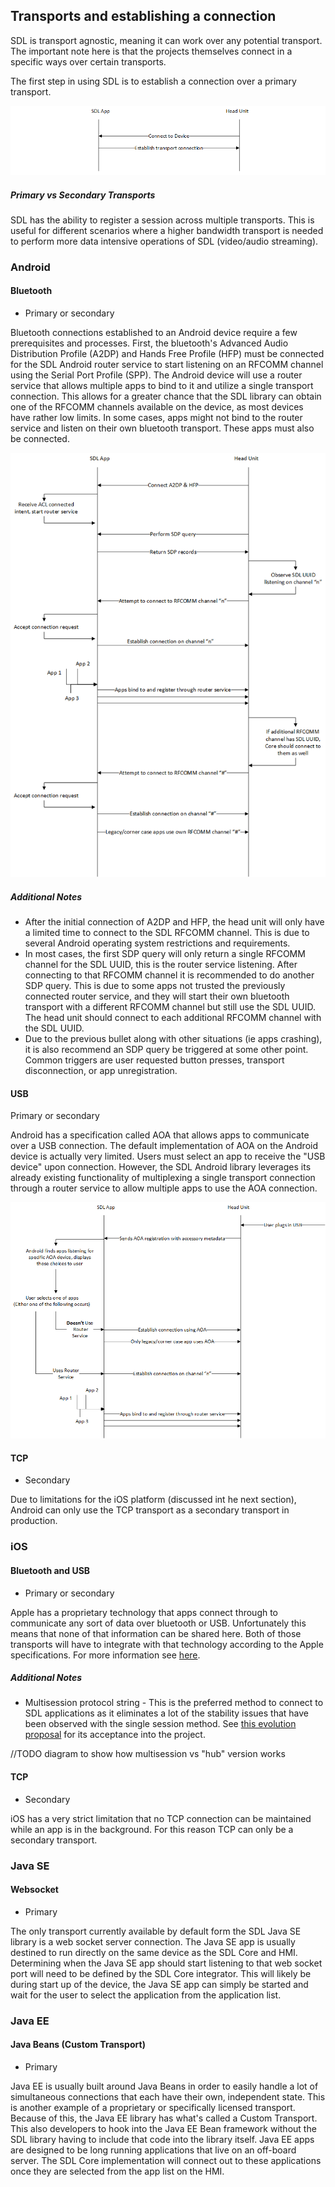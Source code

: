 ## Transports and establishing a connection

SDL is transport agnostic, meaning it can work over any potential transport. The important note here is that the projects themselves connect in a specific ways over certain transports. 

The first step in using SDL is to establish a connection over a primary transport.

![Step 1: Establish a transport connection](assets/overall_1.png) 



##### Primary vs Secondary Transports

SDL has the ability to register a session across multiple transports. This is useful for different scenarios where a higher bandwidth transport is needed to perform more data intensive operations of SDL (video/audio streaming).  

### Android

#### Bluetooth
- Primary or secondary

Bluetooth connections established to an Android device require a few prerequisites and processes. First, the bluetooth's Advanced Audio Distribution Profile (A2DP) and Hands Free Profile (HFP) must be connected for the SDL Android router service to start listening on an RFCOMM channel using the Serial Port Profile (SPP). The Android device will use a router service that allows multiple apps to bind to it and utilize a single transport connection. This allows for a greater chance that the SDL library can obtain one of the RFCOMM channels available on the device, as most devices have rather low limits. In some cases, apps might not bind to the router service and listen on their own bluetooth transport. These apps must also be connected.

![Android bluetooth process](assets/android_bluetooth.png) 

##### Additional Notes

- After the initial connection of A2DP and HFP, the head unit will only have a limited time to connect to the SDL RFCOMM channel. This is due to several Android operating system restrictions and requirements.
- In most cases, the first SDP query will only return a single RFCOMM channel for the SDL UUID, this is the router service listening. After connecting to that RFCOMM channel it is recommended to do another SDP query. This is due to some apps not trusted the previously connected router service, and they will start their own bluetooth transport with a different RFCOMM channel but still use the SDL UUID. The head unit should connect to each additional RFCOMM channel with the SDL UUID.
- Due to the previous bullet along with other situations (ie apps crashing), it is also recommend an SDP query be triggered at some other point. Common triggers are user requested button presses, transport disconnection, or app unregistration.

#### USB
Primary or secondary

Android has a specification called AOA that allows apps to communicate over a USB connection. The default implementation of AOA on the Android device is actually very limited. Users must select an app to receive the "USB device" upon connection. However, the SDL Android library leverages its already existing functionality of multiplexing a single transport connection through a router service to allow multiple apps to use the AOA connection. 

![Android AOA process](assets/android_aoa.png) 


#### TCP
-  Secondary

Due to limitations for the iOS platform (discussed int he next section), Android can only use the TCP transport as a secondary transport in production. 

### iOS

#### Bluetooth and USB
- Primary or secondary

Apple has a proprietary technology that apps connect through to communicate any sort of data over bluetooth or USB. Unfortunately this means that none of that information can be shared here. Both of those transports will have to integrate with that technology according to the Apple specifications. For more information see [here](https://developer.apple.com/programs/mfi/).

##### Additional Notes
 - Multisession protocol string - This is the preferred method to connect to SDL applications as it eliminates a lot of the stability issues that have been observed with the single session method. See [this evolution proposal](https://github.com/smartdevicelink/sdl_evolution/blob/master/proposals/0080-Support-for-MultiSession-protocol-string.md) for its acceptance into the project.

 //TODO diagram to show how multisession vs "hub" version works

#### TCP
- Secondary

iOS has a very strict limitation that no TCP connection can be maintained while an app is in the background. For this reason TCP can only be a secondary transport.

### Java SE

#### Websocket
- Primary

The only transport currently available by default form the SDL Java SE library is a web socket server connection. The Java SE app is usually destined to run directly on the same device as the SDL Core and HMI. Determining when the Java SE app should start listening to that web socket port will need to be defined by the SDL Core integrator. This will likely be during start up of the device, the Java SE app can simply be started and wait for the user to select the application from the application list. 

### Java EE

#### Java Beans (Custom Transport)
- Primary 

Java EE is usually built around Java Beans in order to easily handle a lot of simultaneous connections that each have their own, independent state. This is another example of a proprietary or specifically licensed transport. Because of this, the Java EE library has what's called a Custom Transport. This also developers to hook into the Java EE Bean framework without the SDL library having to include that code into the library itself. 
Java EE apps are designed to be long running applications that live on an off-board server. The SDL Core implementation will connect out to these applications once they are selected from the app list on the HMI. 
